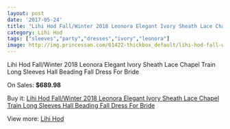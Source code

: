 ```yaml
---
layout: post
date: '2017-05-24'
title: "Lihi Hod Fall/Winter 2018 Leonora Elegant Ivory Sheath Lace Chapel Train Long Sleeves Hall Beading Fall Dress For Bride"
category: Lihi Hod
tags: ["sleeves","party","dresses","ivory","leonora"]
image: http://img.princessan.com/61422-thickbox_default/lihi-hod-fall-winter-2018-leonora-elegant-ivory-sheath-lace-chapel-train-long-sleeves-hall-beading-fall-dress-for-bride.jpg
---
```

Lihi Hod Fall/Winter 2018 Leonora Elegant Ivory Sheath Lace Chapel Train Long Sleeves Hall Beading Fall Dress For Bride

On Sales: **$689.98**
<a href="https://www.princessan.com/en/lihi-hod/27271-lihi-hod-fall-winter-2018-leonora-elegant-ivory-sheath-lace-chapel-train-long-sleeves-hall-beading-fall-dress-for-bride.html"><amp-img layout="responsive" width="600" height="600" src="//img.princessan.com/61422-thickbox_default/lihi-hod-fall-winter-2018-leonora-elegant-ivory-sheath-lace-chapel-train-long-sleeves-hall-beading-fall-dress-for-bride.jpg" alt="Lihi Hod Fall/Winter 2018 Leonora Elegant Ivory Sheath Lace Chapel Train Long Sleeves Hall Beading Fall Dress For Bride 0" /></a>
<a href="https://www.princessan.com/en/lihi-hod/27271-lihi-hod-fall-winter-2018-leonora-elegant-ivory-sheath-lace-chapel-train-long-sleeves-hall-beading-fall-dress-for-bride.html"><amp-img layout="responsive" width="600" height="600" src="//img.princessan.com/61427-thickbox_default/lihi-hod-fall-winter-2018-leonora-elegant-ivory-sheath-lace-chapel-train-long-sleeves-hall-beading-fall-dress-for-bride.jpg" alt="Lihi Hod Fall/Winter 2018 Leonora Elegant Ivory Sheath Lace Chapel Train Long Sleeves Hall Beading Fall Dress For Bride 1" /></a>
<a href="https://www.princessan.com/en/lihi-hod/27271-lihi-hod-fall-winter-2018-leonora-elegant-ivory-sheath-lace-chapel-train-long-sleeves-hall-beading-fall-dress-for-bride.html"><amp-img layout="responsive" width="600" height="600" src="//img.princessan.com/61426-thickbox_default/lihi-hod-fall-winter-2018-leonora-elegant-ivory-sheath-lace-chapel-train-long-sleeves-hall-beading-fall-dress-for-bride.jpg" alt="Lihi Hod Fall/Winter 2018 Leonora Elegant Ivory Sheath Lace Chapel Train Long Sleeves Hall Beading Fall Dress For Bride 2" /></a>
<a href="https://www.princessan.com/en/lihi-hod/27271-lihi-hod-fall-winter-2018-leonora-elegant-ivory-sheath-lace-chapel-train-long-sleeves-hall-beading-fall-dress-for-bride.html"><amp-img layout="responsive" width="600" height="600" src="//img.princessan.com/61425-thickbox_default/lihi-hod-fall-winter-2018-leonora-elegant-ivory-sheath-lace-chapel-train-long-sleeves-hall-beading-fall-dress-for-bride.jpg" alt="Lihi Hod Fall/Winter 2018 Leonora Elegant Ivory Sheath Lace Chapel Train Long Sleeves Hall Beading Fall Dress For Bride 3" /></a>
<a href="https://www.princessan.com/en/lihi-hod/27271-lihi-hod-fall-winter-2018-leonora-elegant-ivory-sheath-lace-chapel-train-long-sleeves-hall-beading-fall-dress-for-bride.html"><amp-img layout="responsive" width="600" height="600" src="//img.princessan.com/61424-thickbox_default/lihi-hod-fall-winter-2018-leonora-elegant-ivory-sheath-lace-chapel-train-long-sleeves-hall-beading-fall-dress-for-bride.jpg" alt="Lihi Hod Fall/Winter 2018 Leonora Elegant Ivory Sheath Lace Chapel Train Long Sleeves Hall Beading Fall Dress For Bride 4" /></a>
<a href="https://www.princessan.com/en/lihi-hod/27271-lihi-hod-fall-winter-2018-leonora-elegant-ivory-sheath-lace-chapel-train-long-sleeves-hall-beading-fall-dress-for-bride.html"><amp-img layout="responsive" width="600" height="600" src="//img.princessan.com/61423-thickbox_default/lihi-hod-fall-winter-2018-leonora-elegant-ivory-sheath-lace-chapel-train-long-sleeves-hall-beading-fall-dress-for-bride.jpg" alt="Lihi Hod Fall/Winter 2018 Leonora Elegant Ivory Sheath Lace Chapel Train Long Sleeves Hall Beading Fall Dress For Bride 5" /></a>

Buy it: [Lihi Hod Fall/Winter 2018 Leonora Elegant Ivory Sheath Lace Chapel Train Long Sleeves Hall Beading Fall Dress For Bride](https://www.princessan.com/en/lihi-hod/27271-lihi-hod-fall-winter-2018-leonora-elegant-ivory-sheath-lace-chapel-train-long-sleeves-hall-beading-fall-dress-for-bride.html "Lihi Hod Fall/Winter 2018 Leonora Elegant Ivory Sheath Lace Chapel Train Long Sleeves Hall Beading Fall Dress For Bride")

View more: [Lihi Hod](https://www.princessan.com/en/254-lihi-hod "Lihi Hod")